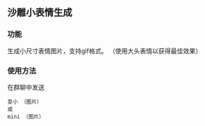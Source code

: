 沙雕小表情生成
-------------

### 功能

生成小尺寸表情图片，支持gif格式。
（使用大头表情以获得最佳效果）

### 使用方法

在群聊中发送

```plain
变小 （图片）
或
mini （图片）
```